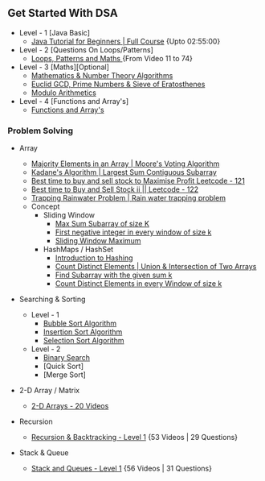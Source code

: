 
## Get Started With DSA

- Level - 1 [Java Basic]
    - [Java Tutorial for Beginners | Full Course](https://www.youtube.com/watch?v=8cm1x4bC610) {Upto 02:55:00}
- Level - 2 [Questions On Loops/Patterns] 
    - [Loops, Patterns and Maths ](https://youtube.com/playlist?list=PL-Jc9J83PIiFj7YSPl2ulcpwy-mwj1SSk) {From Video 11 to 74}
- Level - 3 [Maths][Optional]
    - [Mathematics & Number Theory Algorithms](https://youtu.be/69jsFIMINpI)
    - [Euclid GCD, Prime Numbers & Sieve of Eratosthenes](https://youtu.be/dyrRM8dTEus)
    - [Modulo Arithmetics](https://youtu.be/CnPreli2F-E)
- Level - 4 [Functions and Array's]
    - [Functions and Array's](https://youtube.com/playlist?list=PL-Jc9J83PIiHOV7lm2uSw4ZiVsIRsGS6r)


### Problem Solving

- Array
    - [Majority Elements in an Array | Moore's Voting Algorithm](https://youtu.be/X0G5jEcvroo)
    - [Kadane's Algorithm | Largest Sum Contiguous Subarray](https://youtu.be/HCL4_bOd3-4)
    - [Best time to buy and sell stock to Maximise Profit Leetcode - 121 ](https://youtu.be/34WE6kwq49U)
    - [Best time to Buy and Sell Stock ii || Leetcode - 122 ](https://youtu.be/Q7v239y-Tik)
    - [Trapping Rainwater Problem | Rain water trapping problem ](https://youtu.be/UZG3-vZlFM4)
    - Concept
        - Sliding Window
            -  [Max Sum Subarray of size K](https://practice.geeksforgeeks.org/problems/max-sum-subarray-of-size-k5313/1)
            -  [First negative integer in every window of size k](https://practice.geeksforgeeks.org/problems/first-negative-integer-in-every-window-of-size-k3345/1)
            -  [Sliding Window Maximum](https://leetcode.com/problems/sliding-window-maximum/)
        - HashMaps / HashSet
            -  [Introduction to Hashing](https://youtu.be/K7BTtcU0n-Q)
            -  [Count Distinct Elements | Union & Intersection of Two Arrays](https://youtu.be/FEQSlOQa5po)
            -  [Find Subarray with the given sum k ](https://youtu.be/j48e8ac7r20)
            -  [Count Distinct Elements in every Window of size k](https://youtu.be/wZLn2BN1TvY)
   
- Searching & Sorting
    - Level - 1
        - [Bubble Sort Algorithm ](https://youtu.be/bBQkErahU9c)
        - [Insertion Sort Algorithm ](https://youtu.be/wWhAhp6PIuQ)
        - [Selection Sort Algorithm](https://youtu.be/B-nqY6IYqVw)
    - Level - 2
        - [Binary Search](https://youtu.be/C2apEw9pgtw)
        - [Quick Sort]
        - [Merge Sort]

- 2-D Array / Matrix
    - [2-D Arrays - 20 Videos](https://youtube.com/playlist?list=PL-Jc9J83PIiFkOETg2Ybq-FMuJjkZSGeH)


- Recursion
    - [Recursion & Backtracking - Level 1](https://youtube.com/playlist?list=PL-Jc9J83PIiFxaBahjslhBD1LiJAV7nKs) {53 Videos | 29 Questions}
- Stack & Queue
    - [Stack and Queues - Level 1](https://youtube.com/playlist?list=PL-Jc9J83PIiEyUGT3S8zPdTMYojwZPLUM) {56 Videos | 31 Questions}

